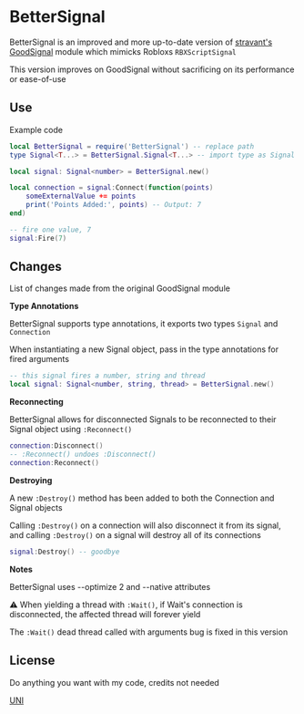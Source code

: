# BetterSignal

BetterSignal is an improved and more up-to-date version of [stravant's GoodSignal](https://github.com/stravant/goodsignal) module which mimicks
Robloxs `RBXScriptSignal`

This version improves on GoodSignal without sacrificing on its performance or ease-of-use

## Use

Example code

```lua
local BetterSignal = require('BetterSignal') -- replace path
type Signal<T...> = BetterSignal.Signal<T...> -- import type as Signal

local signal: Signal<number> = BetterSignal.new()

local connection = signal:Connect(function(points)
    someExternalValue += points
    print('Points Added:', points) -- Output: 7
end)

-- fire one value, 7
signal:Fire(7)
```

## Changes

List of changes made from the original GoodSignal module

**Type Annotations**

BetterSignal supports type annotations, it exports two types `Signal` and `Connection`

When instantiating a new Signal object, pass in the type annotations for fired arguments

```lua
-- this signal fires a number, string and thread
local signal: Signal<number, string, thread> = BetterSignal.new()
```

**Reconnecting**

BetterSignal allows for disconnected Signals to be reconnected to their Signal object using `:Reconnect()`

```lua
connection:Disconnect()
-- :Reconnect() undoes :Disconnect()
connection:Reconnect()
```

**Destroying**

A new `:Destroy()` method has been added to both the Connection and Signal objects

Calling `:Destroy()` on a connection will also disconnect it from its signal, and calling `:Destroy()` on a signal will destroy all of its connections

```lua
signal:Destroy() -- goodbye
```

**Notes**

BetterSignal uses --optimize 2 and --native attributes

⚠️ When yielding a thread with `:Wait()`, if Wait's connection is disconnected, the affected thread will forever yield

The `:Wait()` dead thread called with arguments bug is fixed in this version

## License

Do anything you want with my code, credits not needed

[UNI](https://choosealicense.com/licenses/unlicense/)